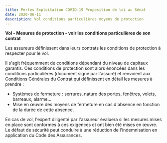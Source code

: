```yaml
---
title: Pertes Exploitation COVID-19 Proposition de loi au Sénat
date: 2020-06-11
description: Vol conditions particulières moyens de protection
---
```






**Vol - Mesures de protection - voir les conditions particulières de son contrat**

Les assureurs définissent dans leurs contrats les conditions de protection à respecter pour le vol.

Il s'agit fréquemment de conditions dépendant du niveau de capitaux garantis. Ces conditions de protection sont alors énoncées dans les conditions particulières (document signé par l'assuré) et renvoient aux Conditions Générales du Contrat qui définissent en détail les mesures à prendre :

- Systèmes de fermeture : serrures, nature des portes, fenêtres, volets, barreaux, alarme...
- Mise en œuvre des moyens de fermeture en cas d'absence en fonction de la durée  de cette absence.



En cas de vol, l'expert diligenté par l'assureur évaluera si les mesures mises en place sont conformes à ces exigences et ont bien été mises en œuvre. Le défaut de sécurité peut conduire à une réduction de l'indemnisation en application du Code des Assurances.